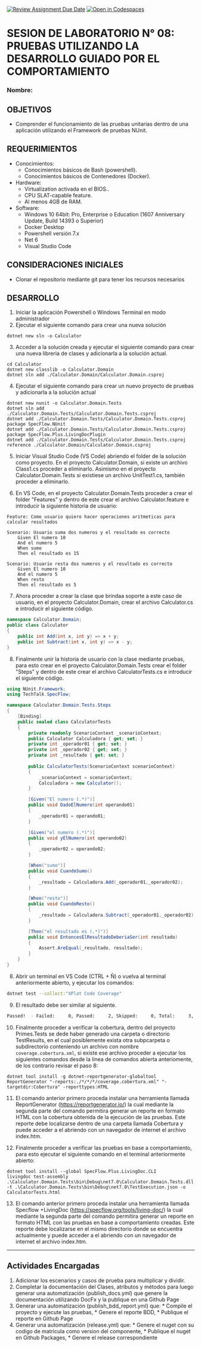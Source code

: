 [![Review Assignment Due Date](https://classroom.github.com/assets/deadline-readme-button-22041afd0340ce965d47ae6ef1cefeee28c7c493a6346c4f15d667ab976d596c.svg)](https://classroom.github.com/a/LAA5TE63)
[![Open in Codespaces](https://classroom.github.com/assets/launch-codespace-2972f46106e565e64193e422d61a12cf1da4916b45550586e14ef0a7c637dd04.svg)](https://classroom.github.com/open-in-codespaces?assignment_repo_id=19626545)
# SESION DE LABORATORIO N° 08: PRUEBAS UTILIZANDO LA DESARROLLO GUIADO POR EL COMPORTAMIENTO

### Nombre:

## OBJETIVOS
  * Comprender el funcionamiento de las pruebas unitarias dentro de una aplicación utilizando el Framework de pruebas NUnit.

## REQUERIMIENTOS
  * Conocimientos: 
    - Conocimientos básicos de Bash (powershell).
    - Conocimientos básicos de Contenedores (Docker).
  * Hardware:
    - Virtualization activada en el BIOS..
    - CPU SLAT-capable feature.
    - Al menos 4GB de RAM.
  * Software:
    - Windows 10 64bit: Pro, Enterprise o Education (1607 Anniversary Update, Build 14393 o Superior)
    - Docker Desktop 
    - Powershell versión 7.x
    - Net 6
    - Visual Studio Code

## CONSIDERACIONES INICIALES
  * Clonar el repositorio mediante git para tener los recursos necesarios

## DESARROLLO
1. Iniciar la aplicación Powershell o Windows Terminal en modo administrador 
2. Ejecutar el siguiente comando para crear una nueva solución
```
dotnet new sln -o Calculator
```
3. Acceder a la solución creada y ejecutar el siguiente comando para crear una nueva libreria de clases y adicionarla a la solución actual.
```
cd Calculator
dotnet new classlib -o Calculator.Domain
dotnet sln add ./Calculator.Domain/Calculator.Domain.csproj
```
4. Ejecutar el siguiente comando para crear un nuevo proyecto de pruebas y adicionarla a la solución actual
```
dotnet new nunit -o Calculator.Domain.Tests
dotnet sln add ./Calculator.Domain.Tests/Calculator.Domain.Tests.csproj
dotnet add ./Calculator.Domain.Tests/Calculator.Domain.Tests.csproj package SpecFlow.NUnit
dotnet add ./Calculator.Domain.Tests/Calculator.Domain.Tests.csproj package SpecFlow.Plus.LivingDocPlugin
dotnet add ./Calculator.Domain.Tests/Calculator.Domain.Tests.csproj reference ./Calculator.Domain/Calculator.Domain.csproj
```
5. Iniciar Visual Studio Code (VS Code) abriendo el folder de la solución como proyecto. En el proyecto Calculator.Domain, si existe un archivo Class1.cs proceder a eliminarlo. Asimismo en el proyecto Calculator.Domain.Tests si existiese un archivo UnitTest1.cs, también proceder a eliminarlo.

6. En VS Code, en el proyecto Calculator.Domain.Tests proceder a crear el folder "Features" y dentro de este crear el archivo Calculator.feature e introducir la siguiente historia de usuario:
```Gherkin
Feature: Como usuario quiero hacer operaciones aritmeticas para calcular resultados

Scenario: Usuario suma dos numeros y el resultado es correcto
	Given El numero 10
    And el numero 5
	When sumo
	Then el resultado es 15

Scenario: Usuario resta dos numeros y el resultado es correcto
	Given El numero 10
    And el numero 5
	When resto
	Then el resultado es 5
 ```
7. Ahora proceder a crear la clase que brindaa soporte a este caso de usuario, en el proyecto Calculator.Domain, crear el archivo Calculator.cs e introducir el siguiente código.
```C#
namespace Calculator.Domain;
public class Calculator
{
    public int Add(int x, int y) => x + y;
    public int Subtract(int x, int y) => x - y;
}
```
8. Finalmente unir la historia de usuario con la clase mediante pruebas, para esto crear en el proyecto Calculator.Domain.Tests crear el folder "Steps" y dentro de este crear el archivo CalculatorTests.cs e introducir el siguiente código.
```C#
using NUnit.Framework;
using TechTalk.SpecFlow;

namespace Calculator.Domain.Tests.Steps
{
    [Binding]
    public sealed class CalculatorTests
    {
        private readonly ScenarioContext _scenarioContext;
        public Calculator Calculadora { get; set; }
        private int _operador01 { get; set; }
        private int _operador02 { get; set; }
        private int _resultado { get; set; }
        
        public CalculatorTests(ScenarioContext scenarioContext)
        {
            _scenarioContext = scenarioContext;
            Calculadora = new Calculator();
        }

        [Given("El numero (.*)")]
        public void DadoElNumero(int operando01)
        {
            _operador01 = operando01;
        }

        [Given("el numero (.*)")]
        public void yElNumero(int operando02)
        {
            _operador02 = operando02;
        }

        [When("sumo")]
        public void CuandoSumo()
        {
            _resultado = Calculadora.Add(_operador01,_operador02);
        }

        [When("resto")]
        public void CuandoResto()
        {
            _resultado = Calculadora.Subtract(_operador01,_operador02);
        }

        [Then("el resultado es (.*)")]
        public void EntoncesElResultadoDeberiaSer(int resultado)
        {
            Assert.AreEqual(_resultado, resultado);
        }        
    }
}
```

8. Abrir un terminal en VS Code (CTRL + Ñ) o vuelva al terminal anteriormente abierto, y ejecutar los comandos:
```Bash
dotnet test --collect:"XPlat Code Coverage"
```
9. El resultado debe ser similar al siguiente. 
```Bash
Passed!  - Failed:     0, Passed:     2, Skipped:     0, Total:     3, Duration: 12 ms
```
10. Finalmente proceder a verificar la cobertura, dentro del proyecto Primes.Tests se dede haber generado una carpeta o directorio TestResults, en el cual posiblemente exista otra subpcarpeta o subdirectorio conteniendo un archivo con nombre `coverage.cobertura.xml`, si existe ese archivo proceder a ejecutar los siguientes comandos desde la linea de comandos abierta anteriomente, de los contrario revisar el paso 8:
```
dotnet tool install -g dotnet-reportgenerator-globaltool
ReportGenerator "-reports:./*/*/*/coverage.cobertura.xml" "-targetdir:Cobertura" -reporttypes:HTML
```
11. El comando anterior primero proceda instalar una herramienta llamada ReportGenerator (https://reportgenerator.io/) la cual mediante la segunda parte del comando permitira generar un reporte en formato HTML con la cobertura obtenida de la ejecución de las pruebas. Este reporte debe localizarse dentro de una carpeta llamada Cobertura y puede acceder a el abriendo con un navegador de internet el archivo index.htm.

12. Finalmente proceder a verificar las pruebas en base a comportamiento, para esto ejecutar el siguiente comando en el terminal anteriormente abierto:
```
dotnet tool install --global SpecFlow.Plus.LivingDoc.CLI
livingdoc test-assembly .\Calculator.Domain.Tests\bin\Debug\net7.0\Calculator.Domain.Tests.dll -t .\Calculator.Domain.Tests\bin\Debug\net7.0\TestExecution.json -o CalculatorTests.html
```
13. El comando anterior primero proceda instalar una herramienta llamada Specflow +LivingDoc  (https://specflow.org/tools/living-doc/) la cual mediante la segunda parte del comando permitira generar un reporte en formato HTML con las pruebas en base a comportamiento creadas. Este reporte debe localizarse en el mismo directorio donde se encuentra actualmente y puede acceder a el abriendo con un navegador de internet el archivo index.htm.

---
## Actividades Encargadas
1. Adicionar los escenarios y casos de prueba para multiplicar y dividir.
2. Completar la documentación del Clases, atributos y métodos para luego generar una automatización (publish_docs.yml) que genere la documentación utilizando DocFx y la publique en una Github Page
3. Generar una automatización (publish_bdd_report.yml) que: * Compile el proyecto y ejecute las pruebas, * Genere el reporte BDD, * Publique el reporte en Github Page
4. Generar una automatización (release.yml) que: * Genere el nuget con su codigo de matricula como version del componente, * Publique el nuget en Github Packages, * Genere el release correspondiente
